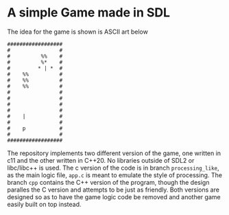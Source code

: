 # A simple Game made in SDL

The idea for the game is shown is ASCII art below

```
##################
#                #
#          %%    #
#          %*    #
#         * | *  #
#    %%          #
#    %%          #
#    %%          #
#                #
#                #
#                #
#                #
#    |           #
#                #
#    p           #
#                #
##################
```

The repository implements two different version of the game, 
one written in c11 and the other written in C++20. No libraries
outside of SDL2 or libc/libc++ is used. The c version of the code
is in branch `processing_like`, as the main logic file, 
`app.c` is meant to emulate the style of processing. 
The branch `cpp` contains the C++ version of the program, 
though the design paralles the C version and attempts to be
just as friendly. Both versions are designed so as to have
the game logic code be removed and another game easily built
on top instead.

